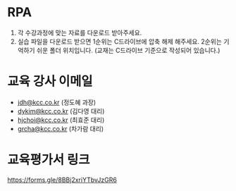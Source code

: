 # RPA
1. 각 수강과정에 맞는 자료를 다운로드 받아주세요.
2. 실습 파일을 다운로드 받으면 1순위는 C드라이브에 압축 해제 해주세요. 2순위는 기억하기 쉬운 폴더 위치입니다.
(교재는 C드라이브 기준으로 작성되어 있습니다.)

# 교육 강사 이메일
- jdh@kcc.co.kr (정도혜 과장)
- dykim@kcc.co.kr (김다영 대리)
- hjchoi@kcc.co.kr (최효준 대리)
- grcha@kcc.co.kr  (차가람 대리)

# 교육평가서 링크
https://forms.gle/8BBj2xriYTbvJzGR6


